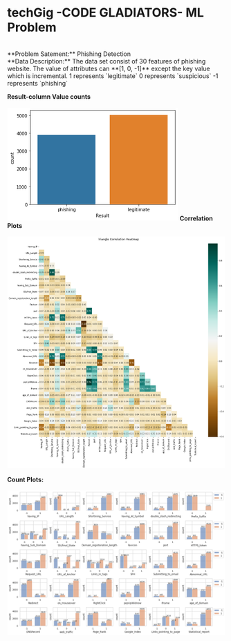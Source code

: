 # techGig -CODE GLADIATORS- ML Problem
<br>
**Problem Satement:** Phishing Detection
<br>
**Data Description:** 
The data set consist of 30 features of  phishing website. The value of attributes can **[1, 0, -1]** except the key value which is incremental.
1 represents `legitimate`
0 represents `suspicious`
-1 represents `phishing`



**Result-column Value counts** <br><br>
![valueCounts](images/value_count.png)
**Correlation Plots**<br><br>
![corr](images/corr_plot.png)

**Count Plots:**<br><br>
![countPlots](images/count_plots.png)

